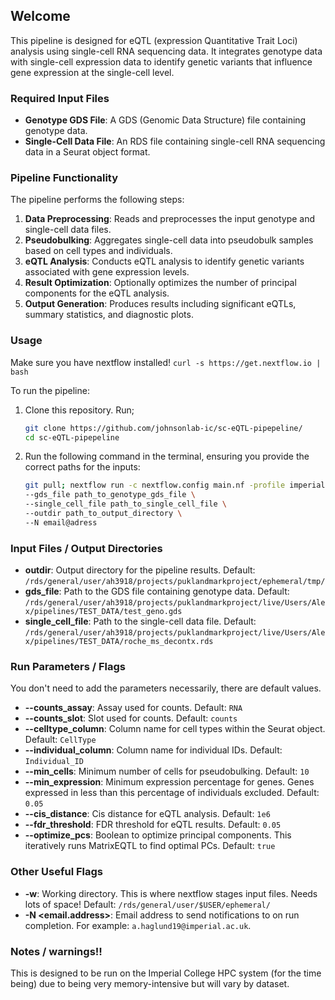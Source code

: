 


## Welcome

This pipeline is designed for eQTL (expression Quantitative Trait Loci) analysis using single-cell RNA sequencing data. It integrates genotype data with single-cell expression data to identify genetic variants that influence gene expression at the single-cell level.

### Required Input Files

- **Genotype GDS File**: A GDS (Genomic Data Structure) file containing genotype data.
- **Single-Cell Data File**: An RDS file containing single-cell RNA sequencing data in a Seurat object format.

### Pipeline Functionality

The pipeline performs the following steps:

1. **Data Preprocessing**: Reads and preprocesses the input genotype and single-cell data files.
2. **Pseudobulking**: Aggregates single-cell data into pseudobulk samples based on cell types and individuals.
3. **eQTL Analysis**: Conducts eQTL analysis to identify genetic variants associated with gene expression levels.
4. **Result Optimization**: Optionally optimizes the number of principal components for the eQTL analysis.
5. **Output Generation**: Produces results including significant eQTLs, summary statistics, and diagnostic plots.

### Usage

Make sure you have nextflow installed! `curl -s https://get.nextflow.io | bash` 

To run the pipeline:

1. Clone this repository. Run;

    ```sh
    git clone https://github.com/johnsonlab-ic/sc-eQTL-pipepeline/ 
    cd sc-eQTL-pipepeline
    ```

2. Run the following command in the terminal, ensuring you provide the correct paths for the inputs:

    ```sh
    git pull; nextflow run -c nextflow.config main.nf -profile imperial \
    --gds_file path_to_genotype_gds_file \
    --single_cell_file path_to_single_cell_file \
    --outdir path_to_output_directory \
    --N email@adress
    ```

### Input Files / Output Directories

- **outdir**: Output directory for the pipeline results. Default: `/rds/general/user/ah3918/projects/puklandmarkproject/ephemeral/tmp/`
- **gds_file**: Path to the GDS file containing genotype data. Default: `/rds/general/user/ah3918/projects/puklandmarkproject/live/Users/Alex/pipelines/TEST_DATA/test_geno.gds`
- **single_cell_file**: Path to the single-cell data file. Default: `/rds/general/user/ah3918/projects/puklandmarkproject/live/Users/Alex/pipelines/TEST_DATA/roche_ms_decontx.rds`

### Run Parameters / Flags

You don't need to add the parameters necessarily, there are default values.

- **--counts_assay**: Assay used for counts. Default: `RNA`
- **--counts_slot**: Slot used for counts. Default: `counts`
- **--celltype_column**: Column name for cell types within the Seurat object. Default: `CellType`
- **--individual_column**: Column name for individual IDs. Default: `Individual_ID`
- **--min_cells**: Minimum number of cells for pseudobulking. Default: `10`
- **--min_expression**: Minimum expression percentage for genes. Genes expressed in less than this percentage of individuals excluded. Default: `0.05`
- **--cis_distance**: Cis distance for eQTL analysis. Default: `1e6`
- **--fdr_threshold**: FDR threshold for eQTL results. Default: `0.05`
- **--optimize_pcs**: Boolean to optimize principal components. This iteratively runs MatrixEQTL to find optimal PCs. Default: `true`

### Other Useful Flags

- **-w**: Working directory. This is where nextflow stages input files. Needs lots of space! Default: `/rds/general/user/$USER/ephemeral/`
- **-N <email.address>**: Email address to send notifications to on run completion. For example: `a.haglund19@imperial.ac.uk`.



### Notes / warnings!!

This is designed to be run on the Imperial College HPC system (for the time being) due to being very memory-intensive but will vary by dataset.